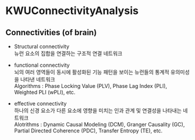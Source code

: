 # KWUConnectivityAnalysis

## Connectivities (of brain)
* Structural connectivity <br>
    뉴런 요소의 집합을 연결하는 구조적 연결 네트워크
  
* functional connectivity <br>
    뇌의 여러 영역들이 동시에 활성화된 기능 패턴을 보이는 뉴런들의 통계적 유의미성을 나타낸 네트워크 <br>
    Algorithms : Phase Locking Value (PLV), Phase Lag Index (PLI), Weighted PLI (wPLI), etc.
    
* effective connectivity <br>
    하나의 신경 요소가 다른 요소에 영향을 미치는 인과 관계 및 연결성을 나타내는 네트워크 <br>
    Alotrithms : Dynamic Causal Modeling (DCM), Granger Causality (GC), Partial Directed Coherence (PDC), Transfer Entropy (TE), etc.
    
    
